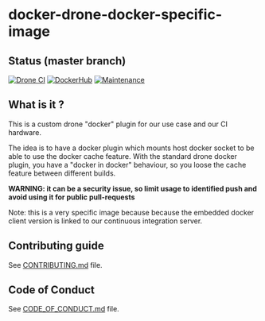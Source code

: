 # docker-drone-docker-specific-image

[//]: # (automatically generated from https://github.com/metwork-framework/resources/blob/master/cookiecutter/%7B%7Bcookiecutter.repo%7D%7D/README.md)

## Status (master branch)
[![Drone CI](http://metwork-framework.org:8000/api/badges/metwork-framework/docker-drone-docker-specific-image/status.svg)](http://metwork-framework.org:8000/metwork-framework/docker-drone-docker-specific-image)
[![DockerHub](https://github.com/metwork-framework/resources/blob/master/badges/dockerhub_link.svg)](https://hub.docker.com/r/metwork/docker-drone-docker-specific-image/)
[![Maintenance](https://github.com/metwork-framework/resources/blob/master/badges/maintained.svg)]()

## What is it ?

This is a custom drone "docker" plugin for our use case and our CI hardware.

The idea is to have a docker plugin which mounts host docker socket to be able
to use the docker cache feature. With the standard drone docker plugin, you have
a "docker in docker" behaviour, so you loose the cache feature between different builds.

**WARNING: it can be a security issue, so limit usage to identified push and avoid
using it for public pull-requests**

Note: this is a very specific image because because the embedded docker client version is linked to our continuous integration server.




## Contributing guide

See [CONTRIBUTING.md](CONTRIBUTING.md) file.



## Code of Conduct

See [CODE_OF_CONDUCT.md](CODE_OF_CONDUCT.md) file.


